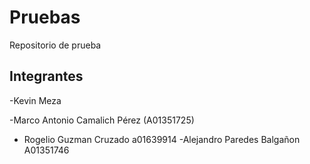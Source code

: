 # Pruebas
Repositorio de prueba
## Integrantes
-Kevin Meza

-Marco Antonio Camalich Pérez (A01351725)
- Rogelio Guzman Cruzado a01639914
-Alejandro Paredes Balgañon A01351746
